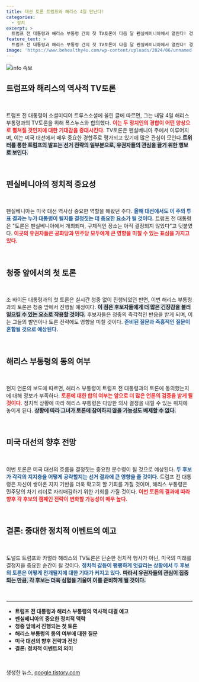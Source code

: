 ```yaml
---
title: 대선 토론 트럼프와 해리스 4일 만난다!
categories:
  - 정치
excerpt: >
  트럼프 전 대통령과 해리스 부통령 간의 첫 TV토론이 다음 달 펜실베이니아에서 열린다! 경합주의 열기를 실감할 이 토론, 과연 어떤 결과가 펼쳐질지 궁금하지 않나요? 클릭하세요!
feature_text: >
  트럼프 전 대통령과 해리스 부통령 간의 첫 TV토론이 다음 달 펜실베이니아에서 열린다! 경합주의 열기를 실감할 이 토론, 과연 어떤 결과가 펼쳐질지 궁금하지 않나요? 클릭하세요!
image: 'https://www.behealthy4u.com/wp-content/uploads/2024/06/unnamed-file.png'
---
```


<p><img src="https://www.behealthy4u.com/wp-content/uploads/2024/06/unnamed-file.png" alt="info 속보" /></p>

<h2 data-ke-size="size26">트럼프와 해리스의 역사적 TV토론</h2>

<p data-ke-size="size16">&nbsp;</p>

<p>트럼프 전 대통령이 소셜미디어 트루스소셜에 올린 글에 따르면, 그는 내달 4일 해리스 부통령과의 TV토론을 위해 폭스뉴스와 합의했다. <b><span style="color: #ee2323;">이는 두 정치인의 경합이 어떤 양상으로 펼쳐질 것인지에 대한 기대감을 증대시킨다.</span></b> TV토론은 펜실베니아 주에서 이루어지며, 이는 미국 대선에서 매우 중요한 경합주로 평가되고 있기에 많은 관심이 모인다.<b><span style="background-color: #21538527;">트위터를 통한 트럼프의 발표는 선거 전략의 일부분으로, 유권자들의 관심을 끌기 위한 행보로 보인다.</span></b> </p>

<p data-ke-size="size16">&nbsp;</p>

<h2 data-ke-size="size26">펜실베니아의 정치적 중요성</h2>

<p data-ke-size="size16">&nbsp;</p>

<p>펜실베니아는 미국 대선 역사상 중요한 역할을 해왔던 주다. <b><span style="color: #1a5490;">올해 대선에서도 이 주의 투표 결과는 누가 대통령이 될지를 결정짓는 데 중요한 요소가 될 것이다.</span></b> 트럼프 전 대통령은 "토론은 펜실베니아에서 개최되며, 구체적인 장소는 아직 결정되지 않았다"고 덧붙였다. <b><span style="color: #ee2323;">이곳의 유권자들은 공화당과 민주당 모두에게 큰 영향을 미칠 수 있는 표심을 가지고 있다.</span></b> </p>

<p data-ke-size="size16">&nbsp;</p>

<h2 data-ke-size="size26">청중 앞에서의 첫 토론</h2>

<p data-ke-size="size16">&nbsp;</p>

<p>조 바이든 대통령과의 첫 토론은 실시간 청중 없이 진행되었던 반면, 이번 해리스 부통령과의 토론은 청중 앞에서 진행될 예정이다. <b><span style="background-color: #21538527;">이 점은 후보자들에게 더 많은 긴장감을 불러일으킬 수 있는 요소로 작용할 것이다.</span></b> 후보자들은 청중의 즉각적인 반응을 받게 되며, 이는 그들의 발언이나 토론 전략에도 영향을 미칠 것이다. <b><span style="color: #1a5490;">준비된 질문과 즉흥적인 질문이 혼합될 것으로 예상된다.</span></b> </p>

<p data-ke-size="size16">&nbsp;</p>

<h2 data-ke-size="size26">해리스 부통령의 동의 여부</h2>

<p data-ke-size="size16">&nbsp;</p>

<p>현지 언론의 보도에 따르면, 해리스 부통령이 트럼프 전 대통령과의 토론에 동의했는지에 대해 정보가 부족하다. <b><span style="color: #ee2323;">토론에 대한 합의 여부는 앞으로 더 많은 언론의 검증을 받게 될 것이다.</span></b> 정치적 상황에 따라 해리스 부통령은 다양한 의사 결정을 내릴 수 있는 위치에 놓이게 된다. <b><span style="background-color: #21538527;">상황에 따라 그녀가 토론에 참여하지 않을 가능성도 배제할 수 없다.</span></b> </p>

<p data-ke-size="size16">&nbsp;</p>

<h2 data-ke-size="size26">미국 대선의 향후 전망</h2>

<p data-ke-size="size16">&nbsp;</p>

<p>이번 토론은 미국 대선의 흐름을 결정짓는 중요한 분수령이 될 것으로 예상된다. <b><span style="color: #1a5490;">두 후보가 각각의 지지층을 어떻게 공략할지는 선거 결과에 큰 영향을 줄 것이다.</span></b> 트럼프 전 대통령은 자신이 쌓아온 지지 기반을 더욱 확고히 할 기회를 가질 것이며, 해리스 부통령은 민주당의 차기 리더로 자리매김하기 위한 기회를 가질 것이다. <b><span style="color: #ee2323;">이번 토론의 결과에 따라 향후 각 후보의 캠페인 전략이 변화할 가능성이 매우 높다.</span></b> </p>

<p data-ke-size="size16">&nbsp;</p>

<h2 data-ke-size="size26">결론: 중대한 정치적 이벤트의 예고</h2>

<p data-ke-size="size16">&nbsp;</p>

<p>도널드 트럼프와 카멀라 해리스의 TV토론은 단순한 정치적 행사가 아닌, 미국의 미래를 결정지을 중요한 순간이 될 것이다. <b><span style="color: #1a5490;">정치적 갈등이 팽팽하게 엇갈리는 상황에서 두 후보의 토론은 어떻게 전개될지에 대한 기대가 커지고 있다.</span></b> <b><span style="background-color: #21538527;">따라서 유권자들의 관심이 집중되는 만큼, 각 후보는 더욱 심혈을 기울여 이를 준비하게 될 것이다.</span></b> </p>

<p data-ke-size="size16">&nbsp;</p>

<hr style="border: 1px solid #ccc; margin-top: 15px; margin-bottom: 15px;">

<ul>
  <li><b>트럼프 전 대통령과 해리스 부통령의 역사적 대결 예고</b></li>
  <li><b>펜실베니아의 중요한 정치적 맥락</b></li>
  <li><b>청중 앞에서 진행되는 첫 토론</b></li>
  <li><b>해리스 부통령의 동의 여부에 대한 질문</b></li>
  <li><b>미국 대선의 향후 전략과 전망</b></li>
  <li><b>결론: 정치적 이벤트의 의미</b></li>
</ul>

<p data-ke-size="size16">&nbsp;</p>
생생한 뉴스, <a href="https://qoogle.tistory.com" rel="dofollow">qoogle.tistory.com</a>


